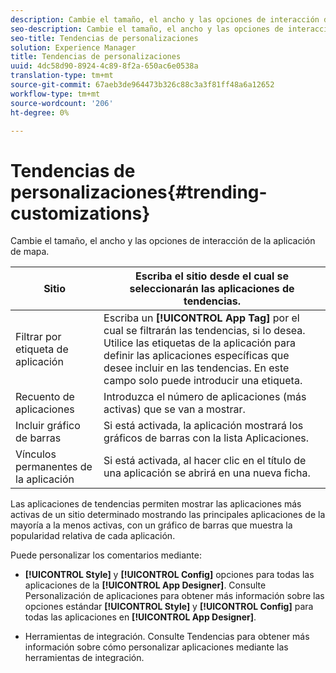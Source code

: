 ```yaml
---
description: Cambie el tamaño, el ancho y las opciones de interacción de la aplicación de mapa.
seo-description: Cambie el tamaño, el ancho y las opciones de interacción de la aplicación de mapa.
seo-title: Tendencias de personalizaciones
solution: Experience Manager
title: Tendencias de personalizaciones
uuid: 4dc58d90-8924-4c89-8f2a-650ac6e0538a
translation-type: tm+mt
source-git-commit: 67aeb3de964473b326c88c3a3f81ff48a6a12652
workflow-type: tm+mt
source-wordcount: '206'
ht-degree: 0%

---
```



# Tendencias de personalizaciones{#trending-customizations}

Cambie el tamaño, el ancho y las opciones de interacción de la aplicación de mapa.

| Sitio | Escriba el sitio desde el cual se seleccionarán las aplicaciones de tendencias. |
|---|---|
| Filtrar por etiqueta de aplicación | Escriba un **[!UICONTROL App Tag]** por el cual se filtrarán las tendencias, si lo desea. Utilice las etiquetas de la aplicación para definir las aplicaciones específicas que desee incluir en las tendencias. En este campo solo puede introducir una etiqueta. |
| Recuento de aplicaciones | Introduzca el número de aplicaciones (más activas) que se van a mostrar. |
| Incluir gráfico de barras | Si está activada, la aplicación mostrará los gráficos de barras con la lista Aplicaciones. |
| Vínculos permanentes de la aplicación | Si está activada, al hacer clic en el título de una aplicación se abrirá en una nueva ficha. |

Las aplicaciones de tendencias permiten mostrar las aplicaciones más activas de un sitio determinado mostrando las principales aplicaciones de la mayoría a la menos activas, con un gráfico de barras que muestra la popularidad relativa de cada aplicación.

Puede personalizar los comentarios mediante:

* **[!UICONTROL Style]** y  **[!UICONTROL Config]** opciones para todas las aplicaciones de la  **[!UICONTROL App Designer]**. Consulte Personalización de aplicaciones para obtener más información sobre las opciones estándar **[!UICONTROL Style]** y **[!UICONTROL Config]** para todas las aplicaciones en **[!UICONTROL App Designer]**.

* Herramientas de integración. Consulte Tendencias para obtener más información sobre cómo personalizar aplicaciones mediante las herramientas de integración.

